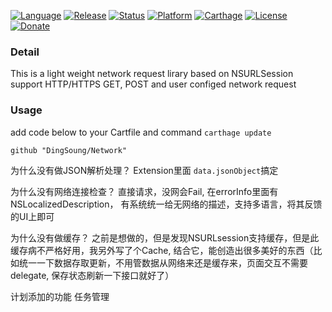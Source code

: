 [![Language](https://img.shields.io/badge/Swift-3.1-orange.svg?style=flat)](https://swift.org/)
[![Release](https://img.shields.io/github/release/DingSoung/Network.svg)](https://github.com/DingSoung)
[![Status](https://travis-ci.org/DingSoung/Network.svg?branch=master)](https://travis-ci.org/DingSoung/Network)
[![Platform](http://img.shields.io/badge/platform-iOS-green.svg?style=flat)](https://developer.apple.com)
[![Carthage](https://img.shields.io/badge/carthage-Compatible-4BC51D.svg?style=flat)](https://github.com/Carthage/Carthage)
[![License](https://img.shields.io/badge/license-MIT-lightgrey.svg)](https://raw.githubusercontent.com/DingSoung/Network/master/LICENSE.md)
[![Donate](https://img.shields.io/badge/donate-Alipay-green.svg)](https://qr.alipay.com/paipai/downloadQrCodeImg.resource?code=aex06042bir8odhpd1fgs00)

### Detail
This is a light weight network request lirary based on NSURLSession
support HTTP/HTTPS GET, POST and user configed network request

### Usage
add code below to your Cartfile and command `carthage update`

```
github "DingSoung/Network"
```

为什么没有做JSON解析处理？
Extension里面 `data.jsonObject`搞定

为什么没有网络连接检查？
直接请求，没网会Fail, 在errorInfo里面有NSLocalizedDescription， 有系统统一给无网络的描述，支持多语言，将其反馈的UI上即可

为什么没有做缓存？
之前是想做的，但是发现NSURLsession支持缓存，但是此缓存病不严格好用，我另外写了个Cache, 结合它，能创造出很多美好的东西（比如统一一下数据存取更新，不用管数据从网络来还是缓存来，页面交互不需要delegate, 保存状态刷新一下接口就好了）

计划添加的功能
任务管理